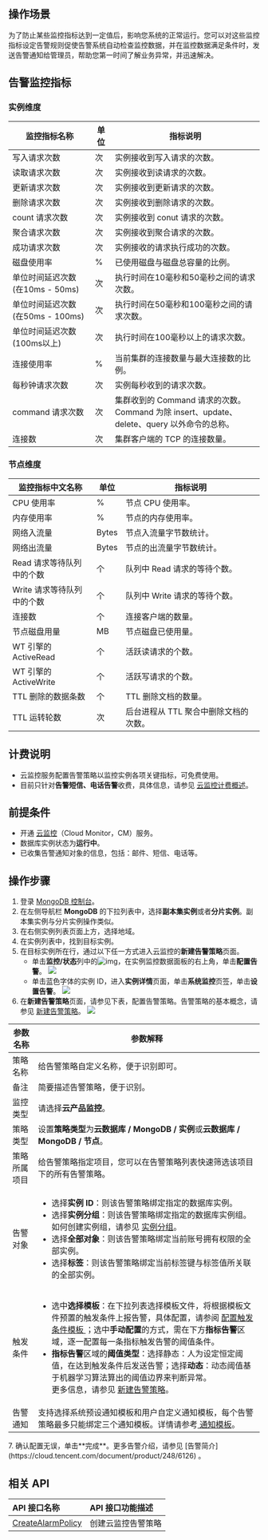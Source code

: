 ## 操作场景

为了防止某些监控指标达到一定值后，影响您系统的正常运行。您可以对这些监控指标设定告警规则促使告警系统自动检查监控数据，并在监控数据满足条件时，发送告警通知给管理员，帮助您第一时间了解业务异常，并迅速解决。

## 告警监控指标

### 实例维度

<table width="100">
<thead>
<tr><th width="25%">监控指标名称</th><th width="5%">单位</th><th width="45%">指标说明</th></tr>
</thead>
<tbody>
<tr>
<td>写入请求次数</td><td>次</td><td>实例接收到写入请求的次数。</td></tr>
<tr>
<td>读取请求次数</td><td>次</td><td>实例接收到读请求的次数。</td></tr>
<tr>
<td>更新请求次数</td><td>次</td><td>实例接收到更新请求的次数。</td></tr>
<tr>
<td>删除请求次数</td><td>次</td><td>实例接收到删除请求的次数。</td></tr>
<tr>
<td>count 请求次数</td><td>次</td><td>实例接收到 conut 请求的次数。</td></tr>
<tr><td>聚合请求次数</td><td>次</td><td>实例接收到聚合请求的次数。</td></tr>
<tr>
<td>成功请求次数</td><td>次</td><td>实例接收的请求执行成功的次数。</td></tr>
<tr>
<td>磁盘使用率</td><td>%</td><td>已使用磁盘与磁盘总容量的比例。</td></tr>
<tr>
<td>单位时间延迟次数(在10ms - 50ms)</td><td>次</td><td>执行时间在10毫秒和50毫秒之间的请求次数。</td></tr>
<tr>
<td>单位时间延迟次数(在50ms - 100ms)</td><td>次</td><td>执行时间在50毫秒和100毫秒之间的请求次数。</td></tr>
<tr>
<td>单位时间延迟次数(100ms以上)</td><td>次</td><td>执行时间在100毫秒以上的请求次数。</td></tr>
<tr>
<td>连接使用率</td><td>%</td><td>当前集群的连接数量与最大连接数的比例。</td></tr>
<tr>
<td>每秒钟请求次数</td><td>次</td><td>实例每秒收到的请求次数。</td></tr>
<tr>
<td>command 请求次数</td><td>次</td><td>集群收到的 Command 请求的次数。Command 为除 insert、update、delete、query 以外命令的总称。</td></tr>
<tr>
<td>连接数</td><td>次</td><td>集群客户端的 TCP 的连接数量。</td></tr>     
</tbody></table>

### 节点维度

<table width="100">
<thead>
<tr><th width="35%">监控指标中文名称</th><th width="5%">单位</th><th width="60%">指标说明</th></tr>
</thead>
<tbody>
<tr>
<td>CPU 使用率</td><td>%</td><td>节点 CPU 使用率。</td></tr> 
<tr>
<td>内存使用率</td><td>%</td><td>节点的内存使用率。</td></tr>    
<tr>
<td>网络入流量</td><td>Bytes</td><td>节点入流量字节数统计。</td>   
<tr>
<td>网络出流量</td><td>Bytes</td><td>节点的出流量字节数统计。</td></tr>
<tr>
<td>Read 请求等待队列中的个数</td><td>个</td><td>队列中 Read 请求的等待个数。</td></tr>
<tr>
<td>Write 请求等待队列中的个数</td><td>个</td><td>队列中 Write 请求的等待个数。</td></tr>
<tr>
<td>连接数</td><td>个</td><td>连接客户端的数量。</td></tr>
<tr>
<td>节点磁盘用量</td><td>MB</td><td>节点磁盘已使用量。</td></tr>
<tr>
<td>WT 引擎的 ActiveRead</td><td>个</td><td>活跃读请求的个数。</td></tr>
<tr>
<td>WT 引擎的 ActiveWrite</td><td>个</td><td>活跃写请求的个数。</td></tr>
<tr>
<td>TTL 删除的数据条数</td><td>个</td><td>TTL 删除文档的数量。</td></tr>
<tr>
<td>TTL 运转轮数</td><td>次</td><td>后台进程从 TTL 聚合中删除文档的次数。</td></tr>
</tbody></table>

## 计费说明

- 云监控服务配置告警策略以监控实例各项关键指标，可免费使用。
- 目前只针对**告警短信、电话告警**收费，具体信息，请参见 [云监控计费概述](https://cloud.tencent.com/document/product/248/50130)。

## 前提条件

- 开通 [云监控](https://console.cloud.tencent.com/monitor/overview)（Cloud Monitor，CM）服务。
- 数据库实例状态为**运行中**。
- 已收集告警通知对象的信息，包括：邮件、短信、电话等。

## 操作步骤

1. 登录 [MongoDB 控制台](https://console.cloud.tencent.com/mongodb)。
2. 在左侧导航栏 **MongoDB** 的下拉列表中，选择**副本集实例**或者**分片实例**。副本集实例与分片实例操作类似。
3. 在右侧实例列表页面上方，选择地域。
4. 在实例列表中，找到目标实例。
5. 在目标实例所在行，通过以下任一方式进入云监控的**新建告警策略**页面。
   - 单击**监控/状态**列中的![img](https://qcloudimg.tencent-cloud.cn/raw/8e01de7cd5dd07c6d2626aaba4c2288c.png)，在实例监控数据面板的右上角，单击**配置告警**。
 	 ![](https://qcloudimg.tencent-cloud.cn/raw/a6b6330af5c056406f8f39bd3968a787.png)
   - 单击蓝色字体的实例 ID，进入**实例详情**页面，单击**系统监控**页签，单击**设置告警**。
   ![](https://qcloudimg.tencent-cloud.cn/raw/4d9f27b070679d89e7cfffa5c0017b43.png)
6. 在**新建告警策略**页面，请参见下表，配置告警策略。告警策略的基本概念，请参见 [新建告警策略](https://cloud.tencent.com/document/product/248/50398)。
   ![](https://qcloudimg.tencent-cloud.cn/raw/d8f699656600117a4944de494502157f.png)
<table>
<thead><tr><th>参数名称</th><th>参数解释</th></tr></thead>
<tbody><tr>
<td>策略名称</td>
<td>给告警策略自定义名称，便于识别即可。</td></tr>
<tr>
<td>备注</td>
<td>简要描述告警策略，便于识别。</td></tr>
<tr>
<td>监控类型</td>
<td>请选择<strong>云产品监控</strong>。</td></tr>
<tr>
<td>策略类型</td>
<td>设置<strong>策略类型</strong>为<strong>云数据库 / MongoDB / 实例</strong>或<strong>云数据库 / MongoDB / 节点</strong>。</td></tr>
<tr>
<td>策略所属项目</td>
<td>给告警策略指定项目，您可以在告警策略列表快速筛选该项目下的所有告警策略。</td></tr>
<tr>
<td>告警对象</td>
<td><ul><li>选择<strong>实例 ID</strong>：则该告警策略绑定指定的数据库实例。</li><li>选择<strong>实例分组</strong>：则该告警策略绑定指定的数据库实例组。如何创建实例组，请参见 <a href="https://cloud.tencent.com/document/product/248/42448">实例分组</a>。</li><li>选择<strong>全部对象</strong>：则该告警策略绑定当前账号拥有权限的全部实例。</li><li>选择<strong>标签</strong>：则该告警策略绑定当前标签键与标签值所关联的全部实例。</li></ul></td></tr>
<tr>
<td>触发条件</td>
<td><ul><li>选中<strong>选择模板</strong>：在下拉列表选择模板文件，将根据模板文件预置的触发条件上报告警，具体配置，请参阅 <a href="https://cloud.tencent.com/document/product/248/18474">配置触发条件模板 </a>；选中<strong>手动配置</strong>的方式，需在下方<strong>指标告警</strong>区域，逐一配置每一条指标触发告警的阈值条件。</li>
<li><strong>指标告警</strong>区域的<strong>阈值类型</strong>：选择静态：人为设定恒定阈值，在达到触发条件后发送告警；选择<strong>动态</strong>：动态阈值基于机器学习算法算出的阈值边界来判断异常。</li>更多信息，请参见 <a href="https://cloud.tencent.com/document/product/248/50398">新建告警策略</a>。</ul></td>
</tr>
<tr>
<td>告警通知</td>
<td>支持选择系统预设通知模板和用户自定义通知模板，每个告警策略最多只能绑定三个通知模板。详情请参考<a href="https://cloud.tencent.com/document/product/248/50394"> 通知模板</a>。</td>
</tr>
</tbody></table>
7. 确认配置无误，单击**完成**。更多告警介绍，请参见 [告警简介](https://cloud.tencent.com/document/product/248/6126) 。

## 相关 API

| API 接口名称                                                 | API 接口功能描述   |
| :----------------------------------------------------------- | :----------------- |
| [CreateAlarmPolicy](https://cloud.tencent.com/document/api/248/51287) | 创建云监控告警策略 |

